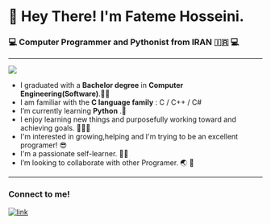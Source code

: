 # :wave: Hey There! I'm Fateme Hosseini.  #
###  :computer: Computer Programmer and Pythonist from IRAN  :iran:  :computer: ###
---
 ![](https://imgprx.livejournal.net/4ea3c9853f469e66433e1ba01bb8a75d685f54d9/YhLdR68Z0OwssUlGsqC0zTdPbnpD-AgcusF5necJIVug6IN6fPgkWJDp4HN2zOwNdCMCAlhWI5hZZkIyidEJWb2K-PNVlTrkXxN5OZRgdMA)
- I graduated with a **Bachelor degree** in **Computer Engineering(Software)**.👩‍🎓
- I am familiar with the **C language family** : C / C++ / C#
- I’m currently learning  **Python** .:snake:
- I enjoy learning new things and purposefully working toward and achieving goals. :muscle::muscle::muscle:
- I'm interested in growing,helping and I'm trying to be an excellent programer! :sunglasses:
- I'm a passionate self-learner. :woman_technologist:
- I’m looking to collaborate with other Programer. :earth_asia: :handshake:

---
### Connect to me! ###
[![link](https://user-images.githubusercontent.com/30872684/141521209-6d984deb-5370-4f86-aa9e-87f95ea508d9.png)][1]

[1]: https://www.linkedin.com/in/fateme-hosseini-183aa2133




